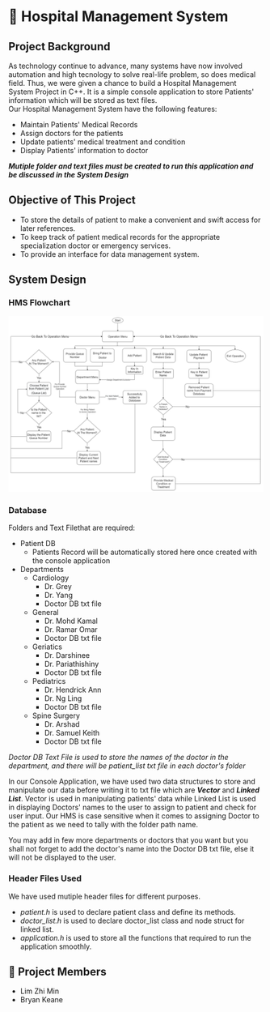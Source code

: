 # :hospital: Hospital Management System 

## Project Background

As technology continue to advance, many systems have now involved automation and high tecnology to solve real-life problem, so does medical field. Thus, we were given a chance to build a Hospital Management System Project in C++. It is a simple console application to store Patients' information which will be stored as text files. <br />
Our Hospital Management System have the following features:
- Maintain Patients' Medical Records
- Assign doctors for the patients
- Update patients' medical treatment and condition
- Display Patients' information to doctor
 
***Mutiple folder and text files must be created to run this application and be discussed in the System Design***

## Objective of This Project

- To store the details of patient to make a convenient and swift access for later references. <br />
- To keep track of patient medical records for the appropriate specialization doctor or emergency services.<br />
- To provide an interface for data management system.<br />

## System Design
### HMS Flowchart
![](HMS%20Flowchart.drawio.png)

### Database
Folders and Text Filethat are required: <br />
- Patient DB 
  - Patients Record will be automatically stored here once created with the console application 
- Departments 
  - Cardiology
    - Dr. Grey
    - Dr. Yang
    - Doctor DB txt file  
  - General
    - Dr. Mohd Kamal
    - Dr. Ramar Omar   
    - Doctor DB txt file
  - Geriatics
    - Dr. Darshinee
    - Dr. Pariathishiny
    - Doctor DB txt file    
  - Pediatrics
    - Dr. Hendrick Ann
    - Dr. Ng Ling
    - Doctor DB txt file
  - Spine Surgery 
    - Dr. Arshad
    - Dr. Samuel Keith
    - Doctor DB txt file

*Doctor DB Text File is used to store the names of the doctor in the department, and there will be patient_list txt file in each doctor's folder* <br />

In our Console Application, we have used two data structures to store and manipulate our data before writing it to txt file which are ***Vector*** and ***Linked List***. Vector is used in manipulating patients' data while Linked List is used in displaying Doctors' names to the user to assign to patient and check for user input. Our HMS is case sensitive when it comes to assigning Doctor to the patient as we need to tally with the folder path name. <br />

You may add in few more departments or doctors that you want but you shall not forget to add the doctor's name into the Doctor DB txt file, else it will not be displayed to the user. 

### Header Files Used

We have used mutiple header files for different purposes. 
- *patient.h* is used to declare patient class and define its methods.
- *doctor_list.h* is used to declare doctor_list class and node struct for linked list.
- *application.h* is used to store all the functions that required to run the application smoothly. 

## :raised_hands: Project Members
- Lim Zhi Min
- Bryan Keane

